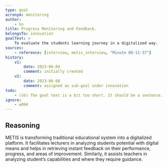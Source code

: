 ```yaml
---
type: goal
acronym: monitoring
author: 
    - hn
title: Progress Monitoring and Feedback.
belongsTo: innovation
goalText: >
    To evaluate the students learning journey in a digitalized way.
sources:
    - reference: [interview, metis_interview, "Minute 00-11-37"]
history:
    v1:
        date: 2023-06-04
        comment: initially created
    v2:
        date: 2023-06-08
        comment: assigned as sub-goal under innovation
todo: 
    - (sb) The goal text is a bit too short. It should be a sentence.
ignore:
    - w094
---
```


## Reasoning

METIS is transforming traditional educational system into a digitalized platform. It facilitates lecturers in analyzing students potential with digital means and helps in retrieving instant feedback on their performance, progress, and areas of improvement. Similarly, it assists teachers in analyzing student’s capabilities and where they require guidance.
